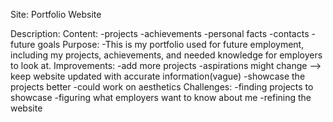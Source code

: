 Site: Portfolio Website


Description:
        Content:
                -projects
                -achievements 
                -personal facts 
                -contacts
                -future goals
        Purpose:
                -This is my portfolio used for future employment, including my projects, achievements, and needed knowledge for employers to look at. 
        Improvements:
                -add more projects
                -aspirations might change --> keep website updated with accurate information(vague)
                -showcase the projects better
                -could work on aesthetics
        Challenges:
                -finding projects to showcase
                -figuring what employers want to know about me
                -refining the website
